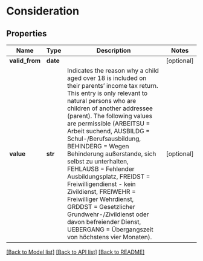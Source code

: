 # Consideration

## Properties
Name | Type | Description | Notes
------------ | ------------- | ------------- | -------------
**valid_from** | **date** |  | [optional] 
**value** | **str** | Indicates the reason why a child aged over 18 is included on their parents’ income tax return. This entry is only relevant to natural persons who are children of another addressee (parent). The following values are permissible (ARBEITSU &#x3D; Arbeit suchend, AUSBILDG &#x3D; Schul-/Berufsausbildung, BEHINDERG &#x3D; Wegen Behinderung außerstande, sich selbst zu unterhalten, FEHLAUSB &#x3D; Fehlender Ausbildungsplatz, FREIDST &#x3D; Freiwilligendienst - kein Zivildienst, FREIWEHR &#x3D; Freiwilliger Wehrdienst, GRDDST &#x3D; Gesetzlicher Grundwehr-/Zivildienst oder davon befreiender Dienst, UEBERGANG &#x3D; Übergangszeit von höchstens vier Monaten). | [optional] 

[[Back to Model list]](../README.md#documentation-for-models) [[Back to API list]](../README.md#documentation-for-api-endpoints) [[Back to README]](../README.md)


